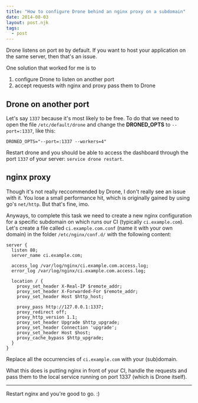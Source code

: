 ```yaml
---
title: "How to configure Drone behind an nginx proxy on a subdomain"
date: 2014-08-03
layout: post.njk
tags:
  - post
---
```



Drone listens on port `80` by default.
If you want to host your application on the same server, then that's an issue.

One solution that worked for me is to

1. configure Drone to listen on another port
2. accept requests with nginx and proxy pass them to Drone





## Drone on another port

Let's say `1337` because it's most likely to be free.
To do that we need to open the file `/etc/default/drone` and change the **DRONED_OPTS** to `--port=:1337`, like this:

```
DRONED_OPTS="--port=:1337 --workers=4"
```

Restart drone and you should be able to access the dashboard through the port `1337` of your server: `service drone restart`.





## nginx proxy

Though it's not really reccommended by Drone, I don't really see an issue with it. You lose a small performance hit, which is originally gained by using go's `net/http`. But that's fine, imo.

Anyways, to complete this task we need to create a new nginx configuration for a specific subdomain on which runs our CI (typically `ci.example.com`).
Let's create a file called `ci.example.com.conf` (name it with your own domain) in the folder `/etc/nginx/conf.d/` with the following content:

```
server {
  listen 80;
  server_name ci.example.com;

  access_log /var/log/nginx/ci.example.com.access.log;
  error_log /var/log/nginx/ci.example.com.access.log;

  location / {
    proxy_set_header X-Real-IP $remote_addr;
    proxy_set_header X-Forwarded-For $remote_addr;
    proxy_set_header Host $http_host;

    proxy_pass http://127.0.0.1:1337;
    proxy_redirect off;
    proxy_http_version 1.1;
    proxy_set_header Upgrade $http_upgrade;
    proxy_set_header Connection 'upgrade';
    proxy_set_header Host $host;
    proxy_cache_bypass $http_upgrade;
  }
}
```

Replace all the occurrencies of `ci.example.com` with your (sub)domain.

What this does is putting nginx in front of your CI, handle the requests and pass them to the local service running on port 1337 (which is Drone itself).

---

Restart nginx and you're good to go. :)
